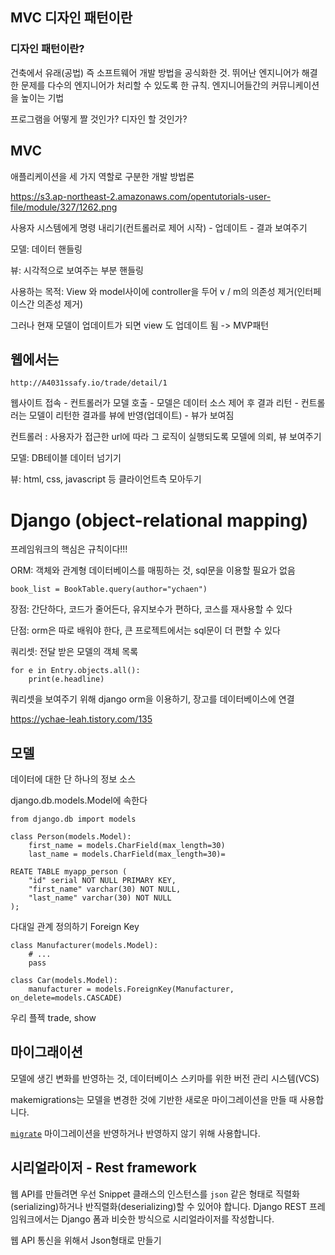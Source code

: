 ## MVC 디자인 패턴이란



### 디자인 패턴이란?

건축에서 유래(공법) 즉 소프트웨어 개발 방법을 공식화한 것. 뛰어난 엔지니어가 해결한 문제를 다수의 엔지니어가 처리할 수 있도록 한 규칙. 엔지니어들간의 커뮤니케이션을 높이는 기법

프로그램을 어떻게 짤 것인가? 디자인 할 것인가?

## MVC

애플리케이션을 세 가지 역할로 구분한 개발 방법론

https://s3.ap-northeast-2.amazonaws.com/opentutorials-user-file/module/327/1262.png

사용자 시스템에게 명령 내리기(컨트롤러로 제어 시작) - 업데이트 - 결과 보여주기

모델: 데이터 핸들링

뷰: 시각적으로 보여주는 부분 핸들링

사용하는 목적: View 와 model사이에 controller을 두어 v / m의 의존성 제거(인터페이스간 의존성 제거)

그러나 현재 모델이 업데이트가 되면 view 도 업데이트 됨 -> MVP패턴

## 웹에서는

```
http://A4031ssafy.io/trade/detail/1
```



웹사이트 접속 - 컨트롤러가 모델 호출 - 모델은 데이터 소스 제어 후 결과 리턴 - 컨트롤러는 모델이 리턴한 결과를 뷰에 반영(업데이트) -  뷰가 보여짐

컨트롤러 : 사용자가 접근한 url에 따라 그 로직이 실행되도록 모델에 의뢰, 뷰 보여주기

모델: DB테이블 데이터 넘기기

뷰: html, css, javascript 등 클라이언트측 모아두기





# Django (object-relational mapping)

프레임워크의 핵심은 규칙이다!!!

ORM: 객체와 관계형 데이터베이스를 매핑하는 것, sql문을 이용할 필요가 없음

```
book_list = BookTable.query(author="ychaen")
```

장점: 간단하다, 코드가 줄어든다, 유지보수가 편하다, 코스를 재사용할 수 있다

단점: orm은 따로 배워야 한다, 큰 프로젝트에서는 sql문이 더 편할 수 있다



쿼리셋: 전달 받은 모델의 객체 목록

```
for e in Entry.objects.all():
    print(e.headline)
```

쿼리셋을 보여주기 위해 django orm을 이용하기, 장고를 데이터베이스에 연결

https://ychae-leah.tistory.com/135





## 모델

데이터에 대한 단 하나의 정보 소스

django.db.models.Model에 속한다

```
from django.db import models

class Person(models.Model):
    first_name = models.CharField(max_length=30)
    last_name = models.CharField(max_length=30)=
```

```
REATE TABLE myapp_person (
    "id" serial NOT NULL PRIMARY KEY,
    "first_name" varchar(30) NOT NULL,
    "last_name" varchar(30) NOT NULL
);
```

다대일 관계 정의하기 Foreign Key

```
class Manufacturer(models.Model):
    # ...
    pass

class Car(models.Model):
    manufacturer = models.ForeignKey(Manufacturer, on_delete=models.CASCADE)
```

우리 플젝 trade, show

## 마이그래이션

모델에 생긴 변화를 반영하는 것, 데이터베이스 스키마를 위한 버전 관리 시스템(VCS)

makemigrations는 모델을 변경한 것에 기반한 새로운 마이그레이션을 만들 때 사용합니다.

[`migrate`](https://docs.djangoproject.com/ko/3.0/ref/django-admin/#django-admin-migrate)  마이그레이션을 반영하거나 반영하지 않기 위해 사용합니다.





## 시리얼라이저 - Rest framework

웹 API를 만들려면 우선 Snippet 클래스의 인스턴스를 `json` 같은 형태로 직렬화(serializing)하거나 반직렬화(deserializing)할 수 있어야 합니다. Django REST 프레임워크에서는 Django 폼과 비슷한 방식으로 시리얼라이저를 작성합니다.

웹 API 통신을 위해서 Json형태로 만들기